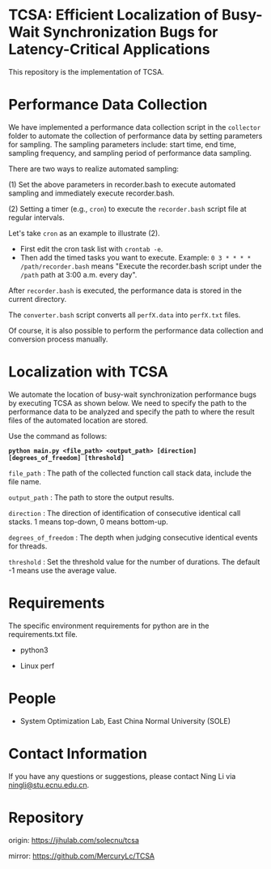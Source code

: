 # TCSA: Efficient Localization of Busy-Wait Synchronization Bugs for Latency-Critical Applications

This repository is the implementation of TCSA. 

# Performance Data Collection

We have implemented a performance data collection script in the `collector` folder to automate the collection of performance data by setting parameters for sampling.
The sampling parameters include: start time, end time, sampling frequency, and sampling period of performance data sampling.

There are two ways to realize automated sampling:

(1) Set the above parameters in recorder.bash to execute automated sampling and immediately execute recorder.bash.

(2) Setting a timer (e.g., `cron`) to execute the `recorder.bash` script file at regular intervals.

Let's take `cron` as an example to illustrate (2).

 - First edit the cron task list with `crontab -e`.
 - Then add the timed tasks you want to execute. Example: `0 3 * * * * /path/recorder.bash` means "Execute the recorder.bash script under the `/path` path at 3:00 a.m. every day".

After `recorder.bash` is executed, the performance data is stored in the current directory.

The `converter.bash` script converts all `perfX.data` into `perfX.txt` files.


Of course, it is also possible to perform the performance data collection and conversion process manually.



# Localization with TCSA


We automate the location of busy-wait synchronization performance bugs by executing TCSA as shown below. We need to specify the path to the performance data to be analyzed and specify the path to where the result files of the automated location are stored.

Use the command as follows:

**`python main.py <file_path> <output_path> [direction] [degrees_of_freedom] [threshold]`**


`file_path` : The path of the collected function call stack data, include the file name.

`output_path` : The path to store the output results.

` direction ` : The direction of identification of consecutive identical call stacks. 1 means top-down, 0 means bottom-up.

`degrees_of_freedom` : The depth when judging consecutive identical events for threads. 

` threshold ` : Set the threshold value for the number of durations. The default -1 means use the average value.


# Requirements
The specific environment requirements for python are in the requirements.txt file.

- python3

- Linux perf


# People 

- System Optimization Lab, East China Normal University (SOLE)


# Contact Information

If you have any questions or suggestions, please contact Ning Li via ningli@stu.ecnu.edu.cn.


# Repository

origin: https://jihulab.com/solecnu/tcsa

mirror: https://github.com/MercuryLc/TCSA